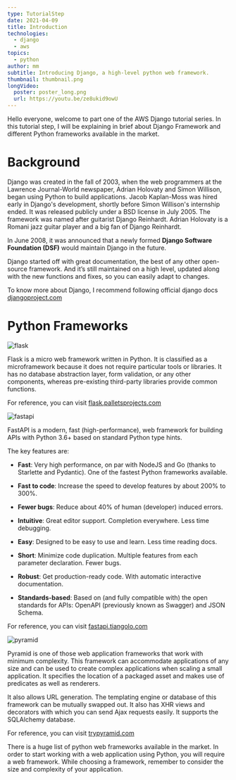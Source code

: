 ```yaml
---
type: TutorialStep
date: 2021-04-09
title: Introduction
technologies:
  - django
  - aws
topics:
  - python
author: mm
subtitle: Introducing Django, a high-level python web framework.
thumbnail: thumbnail.png
longVideo:
  poster: poster_long.png
  url: https://youtu.be/ze8ukid9owU
---
```


Hello everyone, welcome to part one of the AWS Django tutorial series. In this tutorial step, I will be explaining in brief about Django Framework and different Python frameworks available in the market.


# Background

Django was created in the fall of 2003, when the web programmers at the Lawrence Journal-World newspaper, Adrian Holovaty and Simon Willison, began using Python to build applications. Jacob Kaplan-Moss was hired early in Django's development, shortly before Simon Willison's internship ended. It was released publicly under a BSD license in July 2005. The framework was named after guitarist Django Reinhardt. Adrian Holovaty is a Romani jazz guitar player and a big fan of Django Reinhardt.

In June 2008, it was announced that a newly formed **Django Software Foundation (DSF)** would maintain Django in the future.


Django started off with great documentation, the best of any other open-source framework. And it’s still maintained on a high level, updated along with the new functions and fixes, so you can easily adapt to changes.



To know more about Django, I recommend following official django docs [djangoproject.com](https://www.djangoproject.com/)



# Python Frameworks

![flask](./flask.png)

Flask is a micro web framework written in Python. It is classified as a microframework because it does not require particular tools or libraries. It has no database abstraction layer, form validation, or any other components, whereas pre-existing third-party libraries provide common functions.


For reference, you can visit [flask.palletsprojects.com](https://flask.palletsprojects.com/)


![fastapi](./fastapi.png)

FastAPI is a modern, fast (high-performance), web framework for building APIs with Python 3.6+ based on standard Python type hints.

The key features are:

- **Fast**: Very high performance, on par with NodeJS and Go (thanks to Starlette and Pydantic). One of the fastest Python frameworks available.

- **Fast to code**: Increase the speed to develop features by about 200% to 300%.

- **Fewer bugs**: Reduce about 40% of human (developer) induced errors.
- **Intuitive**: Great editor support. Completion everywhere. Less time debugging.
- **Easy**: Designed to be easy to use and learn. Less time reading docs.
- **Short**: Minimize code duplication. Multiple features from each parameter declaration. Fewer bugs.
- **Robust**: Get production-ready code. With automatic interactive documentation.
- **Standards-based**: Based on (and fully compatible with) the open standards for APIs: OpenAPI (previously known as Swagger) and JSON Schema.

For reference, you can visit [fastapi.tiangolo.com](https://fastapi.tiangolo.com/)


![pyramid](./pyramid.png)

Pyramid is one of those web application frameworks that work with minimum complexity. This framework can accommodate applications of any size and can be used to create complex applications when scaling a small application. It specifies the location of a packaged asset and makes use of predicates as well as renderers.

It also allows URL generation. The templating engine or database of this framework can be mutually swapped out. It also has XHR views and decorators with which you can send Ajax requests easily. It supports the SQLAlchemy database.

For reference, you can visit [trypyramid.com](https://trypyramid.com/)

There is a huge list of python web frameworks available in the market. In order to start working with a web application using Python, you will require a web framework. While choosing a framework, remember to consider the size and complexity of your application.

